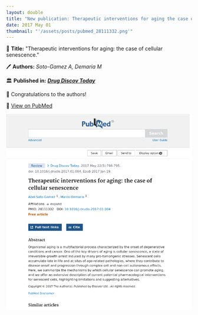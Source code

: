 ```yaml
---
layout: double
title: "New publication: Therapeutic interventions for aging the case of cellular senescence"
date: 2017 May 01
thumbnail: "'/assets/posts/pubmed_28111332.png'"
---
```

📖 <strong>Title:</strong> "Therapeutic interventions for aging: the case of cellular senescence."  

🖊️ <strong>Authors:</strong> <em>Soto-Gamez A, Demaria M</em>  

🏛️ <strong>Published in:</strong> <em><strong><ins>Drug Discov Today</ins></strong></em>  

🎉 Congratulations to the authors!  

🔗 <a href="https://pubmed.ncbi.nlm.nih.gov/28111332/">View on PubMed</a>  

![Publication Image](/assets/posts/pubmed_28111332.png)
